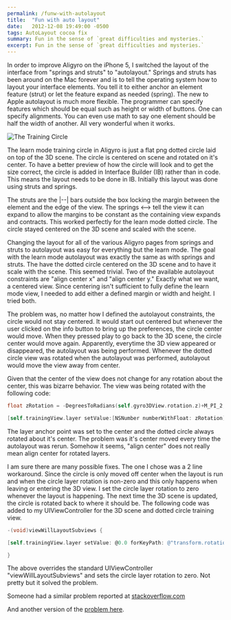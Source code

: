 ```yaml
---
permalink: /funw-with-autolayout
title:  "Fun with auto layout"
date:   2012-12-08 19:49:00 -0500
tags: AutoLayout cocoa fix
summary: Fun in the sense of `great difficulties and mysteries.`
excerpt: Fun in the sense of `great difficulties and mysteries.`
---
```


In order to improve Aligyro on the iPhone 5, I switched the layout of the interface from "springs and struts" to "autolayout." Springs and struts has been around on the Mac forever and is to tell the operating system how to layout your interface elements. You tell it to either anchor an element feature (strut) or let the feature expand as needed (spring). The new to Apple autolayout is much more flexible. The programmer can specify features which should be equal such as height or width of buttons. One can specify alignments. You can even use math to say one element should be half the width of another. All very wonderful when it works.

![The Training Circle](/assets/images/blog/the-training-circle.png)

The learn mode training circle in Aligyro is just a flat png dotted circle laid on top of the 3D scene. The circle is centered on scene and rotated on it's center. To have a better preview of how the circle will look and to get the size correct, the circle is added in Interface Builder (IB) rather than in code. This means the layout needs to be done in IB. Initially this layout was done using struts and springs.


The struts are the |--| bars outside the box locking the margin between the element and the edge of the view. The springs <--> tell the view it can expand to allow the margins to be constant as the containing view expands and contracts. This worked perfectly for the learn mode dotted circle. The circle stayed centered on the 3D scene and scaled with the scene.

Changing the layout for all of the various Aligyro pages from springs and struts to autolayout was easy for everything but the learn mode. The goal with the learn mode autolayout was exactly the same as with springs and struts. The have the dotted circle centered on the 3D scene and to have it scale with the scene. This seemed trivial. Two of the available autolayout constraints are "align center x" and "align center y." Exactly what we want, a centered view. Since centering isn't sufficient to fully define the learn mode view, I needed to add either a defined margin or width and height. I tried both.

The problem was, no matter how I defined the autolayout constraints, the circle would not stay centered. It would start out centered but whenever the user clicked on the info button to bring up the preferences, the circle center would move. When they pressed play to go back to the 3D scene, the circle center would move again. Apparently, everytime the 3D view appeared or disappeared, the autolayout was being performed. Whenever the dotted circle view was rotated when the autolayout was performed, autolayout would move the view away from center.

Given that the center of the view does not change for any rotation about the center, this was bizarre behavior. The view was being rotated with the following code:

```objectivec
float zRotation = -DegreesToRadians(self.gyro3DView.rotation.z)+M_PI_2;

[self.trainingView.layer setValue:[NSNumber numberWithFloat: zRotation] forKeyPath:@"transform.rotation"];
```

The layer anchor point was set to the center and the dotted circle always rotated about it's center. The problem was it's center moved every time the autolayout was rerun. Somehow it seems, "align center" does not really mean align center for rotated layers.

I am sure there are many possible fixes. The one I chose was a 2 line workaround. Since the circle is only moved off center when the layout is run and when the circle layer rotation is non-zero and this only happens when leaving or entering the 3D view. I set the circle layer rotation to zero whenever the layout is happening. The next time the 3D scene is updated, the circle is rotated back to where it should be. The following code was added to my UIViewController for the 3D scene and dotted circle training view.

```objectivec
-(void)viewWillLayoutSubviews {

[self.trainingView.layer setValue: @0.0 forKeyPath: @"transform.rotation"];

}
```

The above overrides the standard UIViewController "viewWillLayoutSubviews" and sets the circle layer rotation to zero. Not pretty but it solved the problem.

Someone had a similar problem reported at [stackoverflow.com](http://stackoverflow.com/questions/13044289/autolayout-rotating-wheel)

And another version of the [problem here](http://openradar.appspot.com/12258628).